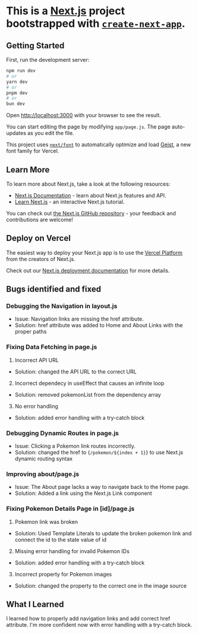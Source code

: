 # This is a [Next.js](https://nextjs.org) project bootstrapped with [`create-next-app`](https://github.com/vercel/next.js/tree/canary/packages/create-next-app).

## Getting Started

First, run the development server:

```bash
npm run dev
# or
yarn dev
# or
pnpm dev
# or
bun dev
```

Open [http://localhost:3000](http://localhost:3000) with your browser to see the result.

You can start editing the page by modifying `app/page.js`. The page auto-updates as you edit the file.

This project uses [`next/font`](https://nextjs.org/docs/app/building-your-application/optimizing/fonts) to automatically optimize and load [Geist](https://vercel.com/font), a new font family for Vercel.

## Learn More

To learn more about Next.js, take a look at the following resources:

- [Next.js Documentation](https://nextjs.org/docs) - learn about Next.js features and API.
- [Learn Next.js](https://nextjs.org/learn) - an interactive Next.js tutorial.

You can check out [the Next.js GitHub repository](https://github.com/vercel/next.js) - your feedback and contributions are welcome!

## Deploy on Vercel

The easiest way to deploy your Next.js app is to use the [Vercel Platform](https://vercel.com/new?utm_medium=default-template&filter=next.js&utm_source=create-next-app&utm_campaign=create-next-app-readme) from the creators of Next.js.

Check out our [Next.js deployment documentation](https://nextjs.org/docs/app/building-your-application/deploying) for more details.

## Bugs identified and fixed

### Debugging the Navigation in layout.js

- Issue:
  Navigation links are missing the href attribute.
- Solution:
  href attribute was added to Home and About Links with the proper paths

### Fixing Data Fetching in page.js

1. Incorrect API URL

- Solution:
  changed the API URL to the correct URL

2. Incorrect dependecy in useEffect that causes an infinite loop

- Solution:
  removed pokemonList from the dependency array

3. No error handling

- Solution:
  added error handling with a try-catch block

### Debugging Dynamic Routes in page.js

- Issue:
  Clicking a Pokemon link routes incorrectly.
- Solution:
  changed the href to {`/pokemon/${index + 1}`} to use Next.js dynamic routing syntax

### Improving about/page.js

- Issue:
  The About page lacks a way to navigate back to the Home page.
- Solution:
  Added a link using the Next.js Link component

### Fixing Pokemon Details Page in [id]/page.js

1. Pokemon link was broken

- Solution:
  Used Template Literals to update the broken pokemon link and connect the id to the state value of id

2. Missing error handling for invalid Pokemon IDs

- Solution:
  added error handling with a try-catch block

3. Incorrect property for Pokemon images

- Solution:
  changed the property to the correct one in the image source

## What I Learned

I learned how to properly add navigation links and add correct href attribute. I'm more confident now with error handling with a try-catch block.
